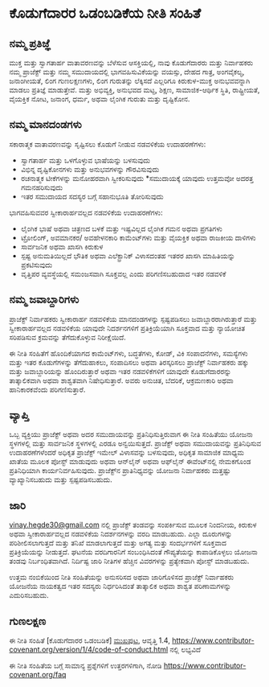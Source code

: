# ಕೊಡುಗೆದಾರರ ಒಡಂಬಡಿಕೆಯ ನೀತಿ ಸಂಹಿತೆ

## ನಮ್ಮ ಪ್ರತಿಜ್ಞೆ

ಮುಕ್ತ ಮತ್ತು ಸ್ವಾಗತಾರ್ಹ ವಾತಾವರಣವನ್ನು ಬೆಳೆಸುವ ಆಸಕ್ತಿಯಲ್ಲಿ, ನಾವು ಕೊಡುಗೆದಾರರು ಮತ್ತು ನಿರ್ವಾಹಕರು ನಮ್ಮ ಪ್ರಾಜೆಕ್ಟ್ ಮತ್ತು ನಮ್ಮ ಸಮುದಾಯದಲ್ಲಿ ಭಾಗವಹಿಸುವಿಕೆಯನ್ನು ವಯಸ್ಸು, ದೇಹದ ಗಾತ್ರ, ಅಂಗವೈಕಲ್ಯ, ಜನಾಂಗೀಯತೆ, ಲಿಂಗ ಗುಣಲಕ್ಷಣಗಳು, ಲಿಂಗ ಗುರುತನ್ನು ಲೆಕ್ಕಿಸದೆ ಎಲ್ಲರಿಗೂ ಕಿರುಕುಳ-ಮುಕ್ತ ಅನುಭವವನ್ನಾಗಿ ಮಾಡಲು ಪ್ರತಿಜ್ಞೆ ಮಾಡುತ್ತೇವೆ. ಮತ್ತು ಅಭಿವ್ಯಕ್ತಿ, ಅನುಭವದ ಮಟ್ಟ, ಶಿಕ್ಷಣ, ಸಾಮಾಜಿಕ-ಆರ್ಥಿಕ ಸ್ಥಿತಿ, ರಾಷ್ಟ್ರೀಯತೆ, ವೈಯಕ್ತಿಕ ನೋಟ, ಜನಾಂಗ, ಧರ್ಮ, ಅಥವಾ ಲೈಂಗಿಕ ಗುರುತು ಮತ್ತು ದೃಷ್ಟಿಕೋನ.

## ನಮ್ಮ ಮಾನದಂಡಗಳು

ಸಕಾರಾತ್ಮಕ ವಾತಾವರಣವನ್ನು ಸೃಷ್ಟಿಸಲು ಕೊಡುಗೆ ನೀಡುವ ನಡವಳಿಕೆಯ ಉದಾಹರಣೆಗಳು:

* ಸ್ವಾಗತಾರ್ಹ ಮತ್ತು ಒಳಗೊಳ್ಳುವ ಭಾಷೆಯನ್ನು ಬಳಸುವುದು
* ವಿಭಿನ್ನ ದೃಷ್ಟಿಕೋನಗಳು ಮತ್ತು ಅನುಭವಗಳನ್ನು ಗೌರವಿಸುವುದು
* ರಚನಾತ್ಮಕ ಟೀಕೆಗಳನ್ನು ಮನೋಹರವಾಗಿ ಸ್ವೀಕರಿಸುವುದು
*ಸಮುದಾಯಕ್ಕೆ ಯಾವುದು ಉತ್ತಮವೋ ಅದರತ್ತ ಗಮನಹರಿಸುವುದು
* ಇತರ ಸಮುದಾಯದ ಸದಸ್ಯರ ಬಗ್ಗೆ ಸಹಾನುಭೂತಿ ತೋರಿಸುವುದು

ಭಾಗವಹಿಸುವವರ ಸ್ವೀಕಾರಾರ್ಹವಲ್ಲದ ನಡವಳಿಕೆಯ ಉದಾಹರಣೆಗಳು:

* ಲೈಂಗಿಕ ಭಾಷೆ ಅಥವಾ ಚಿತ್ರಣದ ಬಳಕೆ ಮತ್ತು ಇಷ್ಟವಿಲ್ಲದ ಲೈಂಗಿಕ ಗಮನ ಅಥವಾ ಪ್ರಗತಿಗಳು
* ಟ್ರೋಲಿಂಗ್, ಅವಮಾನಕರ/ ಅವಹೇಳನಕಾರಿ ಕಾಮೆಂಟ್‌ಗಳು ಮತ್ತು ವೈಯಕ್ತಿಕ ಅಥವಾ ರಾಜಕೀಯ ದಾಳಿಗಳು
* ಸಾರ್ವಜನಿಕ ಅಥವಾ ಖಾಸಗಿ ಕಿರುಕುಳ
* ಸ್ಪಷ್ಟ ಅನುಮತಿಯಿಲ್ಲದೆ ಭೌತಿಕ ಅಥವಾ ಎಲೆಕ್ಟ್ರಾನಿಕ್ ವಿಳಾಸದಂತಹ ಇತರರ ಖಾಸಗಿ ಮಾಹಿತಿಯನ್ನು ಪ್ರಕಟಿಸುವುದು
* ವೃತ್ತಿಪರ ವ್ಯವಸ್ಥೆಯಲ್ಲಿ ಸಮಂಜಸವಾಗಿ ಸೂಕ್ತವಲ್ಲ ಎಂದು ಪರಿಗಣಿಸಬಹುದಾದ ಇತರ ನಡವಳಿಕೆ

## ನಮ್ಮ ಜವಾಬ್ದಾರಿಗಳು

ಪ್ರಾಜೆಕ್ಟ್ ನಿರ್ವಾಹಕರು ಸ್ವೀಕಾರಾರ್ಹ ನಡವಳಿಕೆಯ ಮಾನದಂಡಗಳನ್ನು ಸ್ಪಷ್ಟಪಡಿಸಲು ಜವಾಬ್ದಾರರಾಗಿರುತ್ತಾರೆ ಮತ್ತು ಸ್ವೀಕಾರಾರ್ಹವಲ್ಲದ ನಡವಳಿಕೆಯ ಯಾವುದೇ ನಿದರ್ಶನಗಳಿಗೆ ಪ್ರತಿಕ್ರಿಯೆಯಾಗಿ ಸೂಕ್ತವಾದ ಮತ್ತು ನ್ಯಾಯೋಚಿತ ಸರಿಪಡಿಸುವ ಕ್ರಮವನ್ನು ತೆಗೆದುಕೊಳ್ಳುವ ನಿರೀಕ್ಷೆಯಿದೆ.

ಈ ನೀತಿ ಸಂಹಿತೆಗೆ ಹೊಂದಿಕೆಯಾಗದ ಕಾಮೆಂಟ್‌ಗಳು, ಬದ್ಧತೆಗಳು, ಕೋಡ್, ವಿಕಿ ಸಂಪಾದನೆಗಳು, ಸಮಸ್ಯೆಗಳು ಮತ್ತು ಇತರ ಕೊಡುಗೆಗಳನ್ನು ತೆಗೆದುಹಾಕಲು, ಸಂಪಾದಿಸಲು ಅಥವಾ ತಿರಸ್ಕರಿಸಲು ಪ್ರಾಜೆಕ್ಟ್ ನಿರ್ವಾಹಕರು ಹಕ್ಕು ಮತ್ತು ಜವಾಬ್ದಾರಿಯನ್ನು ಹೊಂದಿರುತ್ತಾರೆ ಅಥವಾ ಇತರ ನಡವಳಿಕೆಗಳಿಗೆ ಯಾವುದೇ ಕೊಡುಗೆದಾರರನ್ನು ತಾತ್ಕಾಲಿಕವಾಗಿ ಅಥವಾ ಶಾಶ್ವತವಾಗಿ ನಿಷೇಧಿಸುತ್ತಾರೆ. ಅವರು ಅನುಚಿತ, ಬೆದರಿಕೆ, ಆಕ್ರಮಣಕಾರಿ ಅಥವಾ ಹಾನಿಕಾರಕವೆಂದು ಪರಿಗಣಿಸುತ್ತಾರೆ.

## ವ್ಯಾಪ್ತಿ

ಒಬ್ಬ ವ್ಯಕ್ತಿಯು ಪ್ರಾಜೆಕ್ಟ್ ಅಥವಾ ಅದರ ಸಮುದಾಯವನ್ನು ಪ್ರತಿನಿಧಿಸುತ್ತಿರುವಾಗ ಈ ನೀತಿ ಸಂಹಿತೆಯು ಯೋಜನಾ ಸ್ಥಳಗಳಲ್ಲಿ ಮತ್ತು ಸಾರ್ವಜನಿಕ ಸ್ಥಳಗಳಲ್ಲಿ ಎರಡೂ ಅನ್ವಯಿಸುತ್ತದೆ. ಪ್ರಾಜೆಕ್ಟ್ ಅಥವಾ ಸಮುದಾಯವನ್ನು ಪ್ರತಿನಿಧಿಸುವ ಉದಾಹರಣೆಗಳೆಂದರೆ ಅಧಿಕೃತ ಪ್ರಾಜೆಕ್ಟ್ ಇಮೇಲ್ ವಿಳಾಸವನ್ನು ಬಳಸುವುದು, ಅಧಿಕೃತ ಸಾಮಾಜಿಕ ಮಾಧ್ಯಮ ಖಾತೆಯ ಮೂಲಕ ಪೋಸ್ಟ್ ಮಾಡುವುದು ಅಥವಾ ಆನ್‌ಲೈನ್ ಅಥವಾ ಆಫ್‌ಲೈನ್ ಈವೆಂಟ್‌ನಲ್ಲಿ ನೇಮಕಗೊಂಡ ಪ್ರತಿನಿಧಿಯಾಗಿ ಕಾರ್ಯನಿರ್ವಹಿಸುವುದು. ಪ್ರಾಜೆಕ್ಟ್‌ನ ಪ್ರಾತಿನಿಧ್ಯವನ್ನು ಯೋಜನಾ ನಿರ್ವಾಹಕರು ಮತ್ತಷ್ಟು ವ್ಯಾಖ್ಯಾನಿಸಬಹುದು ಮತ್ತು ಸ್ಪಷ್ಟಪಡಿಸಬಹುದು.

## ಜಾರಿ

vinay.hegde30@gmail.com ನಲ್ಲಿ ಪ್ರಾಜೆಕ್ಟ್ ತಂಡವನ್ನು ಸಂಪರ್ಕಿಸುವ ಮೂಲಕ ನಿಂದನೀಯ, ಕಿರುಕುಳ ಅಥವಾ ಸ್ವೀಕಾರಾರ್ಹವಲ್ಲದ ನಡವಳಿಕೆಯ ನಿದರ್ಶನಗಳನ್ನು ವರದಿ ಮಾಡಬಹುದು. ಎಲ್ಲಾ ದೂರುಗಳನ್ನು ಪರಿಶೀಲಿಸಲಾಗುತ್ತದೆ ಮತ್ತು ತನಿಖೆ ಮಾಡಲಾಗುತ್ತದೆ ಮತ್ತು ಅಗತ್ಯ ಮತ್ತು ಸಂದರ್ಭಗಳಿಗೆ ಸೂಕ್ತವಾದ ಪ್ರತಿಕ್ರಿಯೆಯನ್ನು ನೀಡುತ್ತದೆ. ಘಟನೆಯ ವರದಿಗಾರನಿಗೆ ಸಂಬಂಧಿಸಿದಂತೆ ಗೌಪ್ಯತೆಯನ್ನು ಕಾಪಾಡಿಕೊಳ್ಳಲು ಯೋಜನಾ ತಂಡವು ನಿರ್ಬಂಧಿತವಾಗಿದೆ.
ನಿರ್ದಿಷ್ಟ ಜಾರಿ ನೀತಿಗಳ ಹೆಚ್ಚಿನ ವಿವರಗಳನ್ನು ಪ್ರತ್ಯೇಕವಾಗಿ ಪೋಸ್ಟ್ ಮಾಡಬಹುದು.

ಉತ್ತಮ ನಂಬಿಕೆಯಿಂದ ನೀತಿ ಸಂಹಿತೆಯನ್ನು ಅನುಸರಿಸದ ಅಥವಾ ಜಾರಿಗೊಳಿಸದ ಪ್ರಾಜೆಕ್ಟ್ ನಿರ್ವಾಹಕರು ಯೋಜನೆಯ ನಾಯಕತ್ವದ ಇತರ ಸದಸ್ಯರು ನಿರ್ಧರಿಸಿದಂತೆ ತಾತ್ಕಾಲಿಕ ಅಥವಾ ಶಾಶ್ವತ ಪರಿಣಾಮಗಳನ್ನು ಎದುರಿಸಬಹುದು.

## ಗುಣಲಕ್ಷಣ

ಈ ನೀತಿ ಸಂಹಿತೆ [ಕೊಡುಗೆದಾರರ ಒಡಂಬಡಿಕೆ] [ಮುಖಪುಟ], ಆವೃತ್ತಿ 1.4, https://www.contributor-covenant.org/version/1/4/code-of-conduct.html ನಲ್ಲಿ ಲಭ್ಯವಿದೆ

[ಮುಖಪುಟ]: https://www.contributor-covenant.org

ಈ ನೀತಿ ಸಂಹಿತೆಯ ಬಗ್ಗೆ ಸಾಮಾನ್ಯ ಪ್ರಶ್ನೆಗಳಿಗೆ ಉತ್ತರಗಳಿಗಾಗಿ, ನೋಡಿ
https://www.contributor-covenant.org/faq